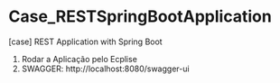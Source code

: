 # Case_RESTSpringBootApplication
[case] REST Application with Spring Boot 

1. Rodar a Aplicação pelo Ecplise
2. SWAGGER:
http://localhost:8080/swagger-ui

